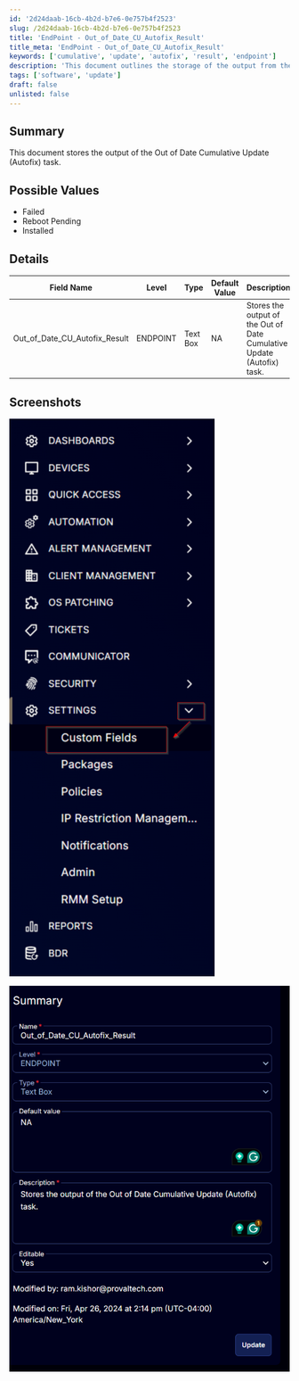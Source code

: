 ```yaml
---
id: '2d24daab-16cb-4b2d-b7e6-0e757b4f2523'
slug: /2d24daab-16cb-4b2d-b7e6-0e757b4f2523
title: 'EndPoint - Out_of_Date_CU_Autofix_Result'
title_meta: 'EndPoint - Out_of_Date_CU_Autofix_Result'
keywords: ['cumulative', 'update', 'autofix', 'result', 'endpoint']
description: 'This document outlines the storage of the output from the Out of Date Cumulative Update (Autofix) task, detailing possible values, field names, and their descriptions. It also includes screenshots for reference.'
tags: ['software', 'update']
draft: false
unlisted: false
---
```


## Summary

This document stores the output of the Out of Date Cumulative Update (Autofix) task.

## Possible Values

- Failed
- Reboot Pending
- Installed

## Details

| Field Name                      | Level    | Type      | Default Value | Description                                                       | Editable |
|----------------------------------|----------|-----------|---------------|-------------------------------------------------------------------|----------|
| Out_of_Date_CU_Autofix_Result | ENDPOINT | Text Box  | NA            | Stores the output of the Out of Date Cumulative Update (Autofix) task. | Yes      |

## Screenshots

![Screenshot 1](../../../static/img/EndPoint---Out_of_Date_CU_Autofix_Result/image_1.png)

![Screenshot 2](../../../static/img/EndPoint---Out_of_Date_CU_Autofix_Result/image_2.png)


